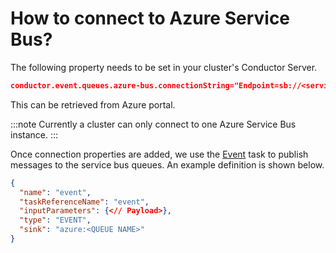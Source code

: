 # How to connect to Azure Service Bus?

The following property needs to be set in your cluster's Conductor Server.

```json
conductor.event.queues.azure-bus.connectionString="Endpoint=sb://<service-bus-name>.servicebus.windows.net/;SharedAccessKeyName=RootManageSharedAccessKey;SharedAccessKey=<AccessKey>"
```

This can be retrieved from Azure portal.

:::note
Currently a cluster can only connect to one Azure Service Bus instance.
:::

Once connection properties are added, we use the [Event](/content/reference-docs/system-tasks/event)  task to publish messages to the service bus queues. An example definition is shown below.

```json
{
  "name": "event",
  "taskReferenceName": "event",
  "inputParameters": {<// Payload>},
  "type": "EVENT",
  "sink": "azure:<QUEUE NAME>"
}
```
